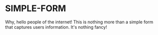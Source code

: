 # SIMPLE-FORM
Why, hello people of the internet! 
This is nothing more than a simple form that captures users information.
It's nothing fancy!
